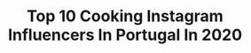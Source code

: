 ---
title: Top 10 Cooking Instagram Influencers In Portugal In 2020
description: >-
  Find top cooking Instagram influencers in Portugal in 2020. Most popular hashtags: #healthyfood #stayhome #cookingtime #covid.
platform: Instagram
profiles:
  - username: "dragtaste"
    fullname: >-
      Drag Taste Lisbon
    location: "Portugal"
    followers: 10872
    engagement: 514
    commentsToLikes: 0.052059
    avatar: "https://scontent-lhr8-1.cdninstagram.com/v/t51.2885-19/s320x320/90320848_160798058380167_1323701799571423232_n.jpg?_nc_ht=scontent-lhr8-1.cdninstagram.com&_nc_ohc=7liO_342P_gAX-HG19m&oh=807f2b56f85a1d4cb98c17ee1a54852b&oe=5EB81B3B"
    verified: false
    hashtags: "#josecastelobranco, #draglisbon, #liveshow, #dragqueensportugal"
  - username: "martilicious_food"
    fullname: >-
      Marta Ferreira
    location: "Portugal"
    followers: 48166
    engagement: 143
    commentsToLikes: 0.043771
    avatar: "https://scontent-ams4-1.cdninstagram.com/v/t51.2885-19/s320x320/21107331_321926734883473_1251629701428936704_a.jpg?_nc_ht=scontent-ams4-1.cdninstagram.com&_nc_ohc=fwfS53Xt5IcAX9e6nF5&oh=29770ee82b180837e62aa65dd49b4d54&oe=5EB229AB"
    verified: false
    hashtags: "#christmas, #familydays, #tertempo, #stayathome"
  - username: "morenaofficial"
    fullname: >-
      Morena
    location: "Portugal"
    followers: 9711
    engagement: 684
    commentsToLikes: 0.061646
    avatar: "https://scontent-lhr8-1.cdninstagram.com/v/t51.2885-19/s320x320/91912746_2975019652613847_228004184358649856_n.jpg?_nc_ht=scontent-lhr8-1.cdninstagram.com&_nc_ohc=5mz_5r3-g8IAX9UWwDq&oh=be18ebcce9199309c64a8cccba3c7ac9&oe=5EBB49CC"
    verified: false
    hashtags: "#babyblues, #loveyou, #gratefulheart, #letsgo"
  - username: "thehealthysins"
    fullname: >-
      The Healthy Sins
    location: "Portugal"
    followers: 5667
    engagement: 1193
    commentsToLikes: 0.114652
    avatar: "https://scontent-lht6-1.cdninstagram.com/v/t51.2885-19/s320x320/13151173_1687893474786225_430693537_a.jpg?_nc_ht=scontent-lht6-1.cdninstagram.com&_nc_ohc=nqitNtdPozEAX_F0dsC&oh=df304b769beacab356891e7653d1f00e&oe=5EBBA319"
    verified: false
    hashtags: "#carnivalday, #stayhome, #barleyporridge, #cookingtime"
  - username: "anamarquesoficial"
    fullname: >-
      Ana Marques
    location: "Portugal"
    followers: 106642
    engagement: 202
    commentsToLikes: 0.023116
    avatar: "https://scontent-lhr8-1.cdninstagram.com/v/t51.2885-19/11326166_396652907211347_1544034365_a.jpg?_nc_ht=scontent-lhr8-1.cdninstagram.com&_nc_ohc=tnnQfezGuxYAX84Ao6M&oh=9730e84b5df068a6b012f8f2dadd094d&oe=5EBB3118"
    verified: false
    hashtags: "#snowvacation, #cook, #comidadequarentena, #cooking"
  - username: "ruimotaa"
    fullname: >-
      RUI MOTA
    location: "Portugal"
    followers: 10024
    engagement: 882
    commentsToLikes: 0.017477
    avatar: "https://scontent-lhr8-1.cdninstagram.com/v/t51.2885-19/s320x320/26868684_398336190609370_6030178532200546304_n.jpg?_nc_ht=scontent-lhr8-1.cdninstagram.com&_nc_ohc=4QnsbqHBrGgAX-4JUqy&oh=9ed2ebdae87e64d905d77d592c2323b9&oe=5EBA1063"
    verified: false
    hashtags: "#picfood, #gastroart, #chefsofinstagram, #artist"
  - username: "_oliverpape_"
    fullname: >-
      O L I V E R   P A P E
    location: "Portugal"
    followers: 38371
    engagement: 292
    commentsToLikes: 0.009651
    avatar: "https://scontent-ams4-1.cdninstagram.com/v/t51.2885-19/s320x320/90941306_522502442010752_7414087183327297536_n.jpg?_nc_ht=scontent-ams4-1.cdninstagram.com&_nc_ohc=qDoI32THI3EAX8XS07G&oh=29c31f6a5a22528ede94949287838869&oe=5EB588F2"
    verified: false
    hashtags: "#vtipky, #coomingsoon, #kralickysneznik, #foodblogger"
  - username: "drhugomadeira"
    fullname: >-
      Hugo Madeira
    location: "Portugal"
    followers: 97040
    engagement: 130
    commentsToLikes: 0.017113
    avatar: "https://scontent-ams4-1.cdninstagram.com/v/t51.2885-19/s320x320/61533494_2150043695285674_3389708646655983616_n.jpg?_nc_ht=scontent-ams4-1.cdninstagram.com&_nc_ohc=-KHDsQhcPUcAX8HrqPb&oh=491094fdcd5e15cecdaa4fac6b5ab951&oe=5EB2835F"
    verified: false
    hashtags: "#straumannpt, #siendoartofbeing, #veneers, #protectyourself"
  - username: "nutricionistalillian"
    fullname: >-
      Lillian Barros® Nutricionista
    location: "Portugal"
    followers: 31868
    engagement: 107
    commentsToLikes: 0.055943
    avatar: "https://scontent-ams4-1.cdninstagram.com/v/t51.2885-19/s320x320/74656351_1811466975663784_4732868580813570048_n.jpg?_nc_ht=scontent-ams4-1.cdninstagram.com&_nc_ohc=ZFXLhvuTvp8AX8VvQrS&oh=c4c9ac48fc1b5caa1e158fe92dda2e6d&oe=5EB3BE7C"
    verified: false
    hashtags: "#iwillbeback, #maridaodanutri, #filhodenutri, #slingpouch"
---